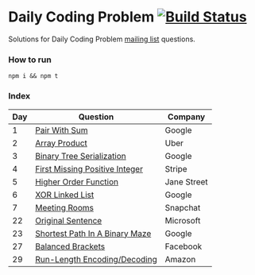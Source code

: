 # Daily Coding Problem [![Build Status](https://travis-ci.org/marcbarbosa/daily-coding-problem.svg?branch=master)](https://travis-ci.org/marcbarbosa/daily-coding-problem)

Solutions for Daily Coding Problem [mailing list](https://www.dailycodingproblem.com/) questions.

### How to run
```
npm i && npm t
```

### Index

| Day | Question | Company |
| --- | --- | --- |
| 1 | [Pair With Sum](/src/daily_coding_problem_1.test.js) | Google |
| 2 | [Array Product](/src/daily_coding_problem_2.test.js) | Uber |
| 3 | [Binary Tree Serialization](/src/daily_coding_problem_3.test.js) | Google |
| 4 | [First Missing Positive Integer](/src/daily_coding_problem_4.test.js) | Stripe |
| 5 | [Higher Order Function](/src/daily_coding_problem_5.test.js) | Jane Street |
| 6 | [XOR Linked List](/src/daily_coding_problem_6.test.js) | Google |
| 7 | [Meeting Rooms](/src/daily_coding_problem_21.test.js) | Snapchat |
| 22 | [Original Sentence](/src/daily_coding_problem_22.test.js) | Microsoft |
| 23 | [Shortest Path In A Binary Maze](/src/daily_coding_problem_23.test.js) | Google |
| 27 | [Balanced Brackets](/src/daily_coding_problem_27.test.js) | Facebook |
| 29 | [Run-Length Encoding/Decoding](/src/daily_coding_problem_29.test.js) | Amazon |
